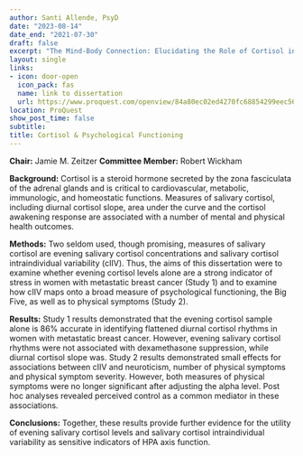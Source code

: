 ```yaml
---
author: Santi Allende, PsyD
date: "2023-08-14"
date_end: "2021-07-30"
draft: false
excerpt: "The Mind-Body Connection: Elucidating the Role of Cortisol in the Subjective Experience of Psychological Functioning"
layout: single
links:
- icon: door-open
  icon_pack: fas
  name: link to dissertation
  url: https://www.proquest.com/openview/84a80ec02ed4270fc68854299eec56bf/1.pdf?pq-origsite=gscholar&cbl=18750&diss=y
location: ProQuest
show_post_time: false
subtitle:
title: Cortisol & Psychological Functioning
---
```


**Chair:** Jamie M. Zeitzer
**Committee Member:** Robert Wickham

**Background:** Cortisol is a steroid hormone secreted by the zona fasciculata of the adrenal glands and is critical to cardiovascular, metabolic, immunologic, and homeostatic functions. Measures of salivary cortisol, including diurnal cortisol slope, area under the curve and the cortisol awakening response are associated with a number of mental and physical health outcomes. 

**Methods:** Two seldom used, though promising, measures of salivary cortisol are evening salivary cortisol concentrations and salivary cortisol intraindividual variability (cIIV). Thus, the aims of this dissertation were to examine whether evening cortisol levels alone are a strong indicator of stress in women with metastatic breast cancer (Study 1) and to examine how cIIV maps onto a broad measure of psychological functioning, the Big Five, as well as to physical symptoms (Study 2). 

**Results:** Study 1 results demonstrated that the evening cortisol sample alone is 86% accurate in identifying flattened diurnal cortisol rhythms in women with metastatic breast cancer. However, evening salivary cortisol rhythms were not associated with dexamethasone suppression, while diurnal cortisol slope was. Study 2 results demonstrated small effects for associations between cIIV and neuroticism, number of physical symptoms and physical symptom severity. However, both measures of physical symptoms were no longer significant after adjusting the alpha level. Post hoc analyses revealed perceived control as a common mediator in these associations. 

**Conclusions:** Together, these results provide further evidence for the utility of evening salivary cortisol levels and salivary cortisol intraindividual variability as sensitive indicators of HPA axis function.
